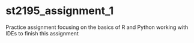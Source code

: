 # st2195_assignment_1

Practice assignment focusing on the basics of R and Python working with IDEs to finish this assignment

